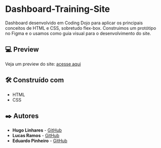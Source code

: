 # Dashboard-Training-Site

Dashboard desenvolvido em Coding Dojo para aplicar os principais conceitos de HTML e CSS, sobretudo flex-box. Construimos um protótipo no Figma e o usamos como guia visual para o desenvolvimento do site.

## 💻 Preview
Veja um preview do site: [acesse aqui](https://naughty-benz-bc9e48.netlify.app/)

## 🛠️ Construído com

* HTML
* CSS

## ✒️ Autores

* **Hugo Linhares** - [GitHub](https://github.com/hugolinhareso/)
* **Lucas Ramos** - [GitHub](https://github.com/Ram0s-bit)
* **Eduardo Pinheiro** - [GitHub](https://github.com/eduardo-pinheiro)
